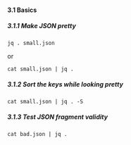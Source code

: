 #### 3.1 Basics

##### 3.1.1 Make JSON pretty

	jq . small.json

or

	cat small.json | jq .
 
##### 3.1.2 Sort the keys while looking pretty

	cat small.json | jq . -S

##### 3.1.3 Test JSON fragment validity

	cat bad.json | jq .

